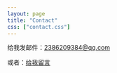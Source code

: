---layout: pagetitle: "Contact"css: ["contact.css"]---<div class="col s12"><p>给我发邮件：<a href="mailto:2386209384@qq.com">2386209384@qq.com</a></p><p>或者：<a href="http://free.3v.do/gbook/index.asp?username=knightyun">给我留言</a></p></div>